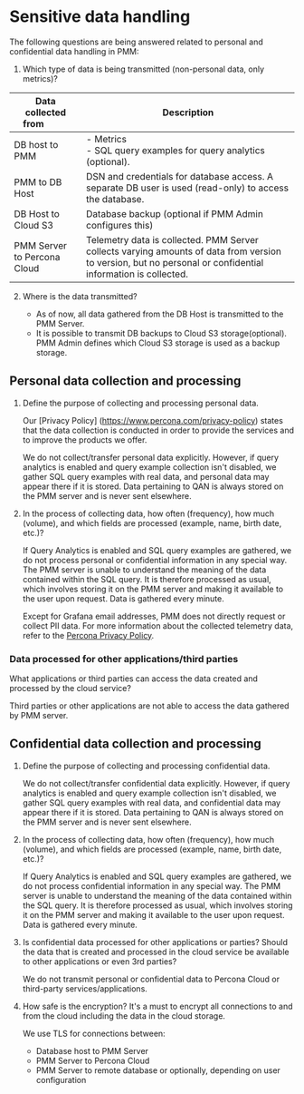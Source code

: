 # Sensitive data handling

The following questions are being answered related to personal and confidential data handling in PMM:

1. Which type of data is being transmitted (non-personal data, only metrics)?


|**Data collected from**  &nbsp; &nbsp;  &nbsp; &nbsp;  &nbsp;    | **Description**
| --------------------------------------------------------------- | ------------------------------------------------------
| DB host to PMM                                                  | - Metrics <br /> - SQL query examples for query analytics (optional).
| PMM to DB Host                                                  | DSN and credentials for database access. A separate DB user is used (read-only) to access the database.
| DB Host to Cloud S3                                             | Database backup (optional if PMM Admin configures this)
| PMM Server to Percona Cloud                                     | Telemetry data is collected. PMM Server collects varying amounts of data from version to version, but no personal or confidential information is collected.



2. Where is the data transmitted?

    - As of now, all data gathered from the DB Host is transmitted to the PMM Server.
    - It is possible to transmit DB backups to Cloud S3 storage(optional). PMM Admin defines which Cloud S3 storage is used as a backup storage.

## Personal data collection and processing 

1. Define the purpose of collecting and processing personal data.

    Our [Privacy Policy] (https://www.percona.com/privacy-policy) states that the data collection is conducted in order to provide the services and to improve the products we offer.

    We do not collect/transfer personal data explicitly. However, if query analytics is enabled and query example collection isn't disabled, we gather SQL query examples with real data, and personal data may appear there if it is stored. Data pertaining to QAN is always stored on the PMM server and is never sent elsewhere.

2. In the process of collecting data, how often (frequency), how much (volume), and which fields are processed (example, name, birth date, etc.)?

    If Query Analytics is enabled and SQL query examples are gathered, we do not process personal or confidential information in any special way. The PMM server is unable to understand the meaning of the data contained within the SQL query. It is therefore processed as usual, which involves storing it on the PMM server and making it available to the user upon request. Data is gathered every minute.

    Except for Grafana email addresses, PMM does not directly request or collect PII data. For more information about the collected telemetry data, refer to the [Percona Privacy Policy](http://www.percona.com/privacy-policy/).

### Data processed for other applications/third parties

What applications or third parties can access the data created and processed by the cloud service?

Third parties or other applications are not able to access the data gathered by PMM server.

## Confidential data collection and processing 

1. Define the purpose of collecting and processing confidential data.

    We do not collect/transfer confidential data explicitly. However, if query analytics is enabled and query example collection isn't disabled, we gather SQL query examples with real data, and confidential data may appear there if it is stored. Data pertaining to QAN is always stored on the PMM server and is never sent elsewhere.

2. In the process of collecting data, how often (frequency), how much (volume), and which fields are processed (example, name, birth date, etc.)?

    If Query Analytics is enabled and SQL query examples are gathered, we do not process confidential information in any special way. The PMM server is unable to understand the meaning of the data contained within the SQL query. It is therefore processed as usual, which involves storing it on the PMM server and making it available to the user upon request. Data is gathered every minute.

3. Is confidential data processed for other applications or parties? Should the data that is created and processed in the cloud service be available to other applications or even 3rd parties?

    We do not transmit personal or confidential data to Percona Cloud or third-party services/applications.

4. How safe is the encryption? It's a must to encrypt all connections to and from the cloud including the data in the cloud storage.

    We use TLS for connections between:

    - Database host to PMM Server
    - PMM Server to Percona Cloud
    - PMM Server to remote database or optionally, depending on user configuration
